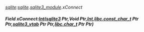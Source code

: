 _[sqlite](../../modules/sqlite/sqlite-module.md):[sqlite](../../modules/sqlite/sqlite-module.md).[sqlite3\_module](../../modules/sqlite/sqlite-sqlite3_module.md).xConnect_
##### Field xConnect:[Int](../../modules/wonkey/wonkey-types-int.md)([sqlite3](../../modules/sqlite/sqlite-sqlite3.md) Ptr,Void Ptr,[Int](../../modules/wonkey/wonkey-types-int.md),[libc.const_char_t](../../modules/libc/libc-const_char_t.md) Ptr Ptr,[sqlite3_vtab](../../modules/sqlite/sqlite-sqlite3_vtab.md) Ptr Ptr,[libc.char_t](../../modules/libc/libc-char_t.md) Ptr Ptr)
